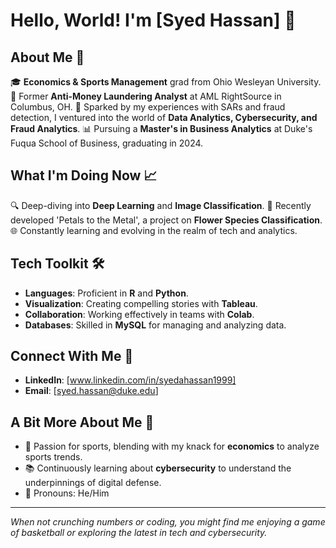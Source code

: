 # Hello, World! I'm [Syed Hassan] 👋

## About Me 🚀

🎓 **Economics & Sports Management** grad from Ohio Wesleyan University.
💼 Former **Anti-Money Laundering Analyst** at AML RightSource in Columbus, OH.
🌟 Sparked by my experiences with SARs and fraud detection, I ventured into the world of **Data Analytics, Cybersecurity, and Fraud Analytics**.
📊 Pursuing a **Master's in Business Analytics** at Duke's Fuqua School of Business, graduating in 2024.

## What I'm Doing Now 📈

🔍 Deep-diving into **Deep Learning** and **Image Classification**.
🌺 Recently developed 'Petals to the Metal', a project on **Flower Species Classification**.
🌐 Constantly learning and evolving in the realm of tech and analytics.

## Tech Toolkit 🛠

- **Languages**: Proficient in **R** and **Python**.
- **Visualization**: Creating compelling stories with **Tableau**.
- **Collaboration**: Working effectively in teams with **Colab**.
- **Databases**: Skilled in **MySQL** for managing and analyzing data.

## Connect With Me 🤝

- **LinkedIn**: [www.linkedin.com/in/syedahassan1999]
- **Email**: [syed.hassan@duke.edu]

## A Bit More About Me 📖

- 🏀 Passion for sports, blending with my knack for **economics** to analyze sports trends.
- 📚 Continuously learning about **cybersecurity** to understand the underpinnings of digital defense.
- 💬 Pronouns: He/Him

---

*When not crunching numbers or coding, you might find me enjoying a game of basketball or exploring the latest in tech and cybersecurity.*


